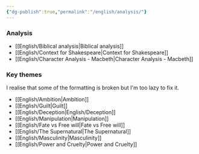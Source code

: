 ```yaml
---
{"dg-publish":true,"permalink":"/english/analysis/"}
---
```


### Analysis
- [[English/Biblical analysis\|Biblical analysis]]
- [[English/Context for Shakespeare\|Context for Shakespeare]]
- [[English/Character Analysis - Macbeth\|Character Analysis - Macbeth]]
### Key themes
I realise that some of the formatting is broken but I'm too lazy to fix it.
- [[English/Ambition\|Ambition]]
- [[English/Guilt\|Guilt]]
- [[English/Deception\|English/Deception]]
- [[English/Manipulation\|Manipulation]]
- [[English/Fate vs Free will\|Fate vs Free will]]
- [[English/The Supernatural\|The Supernatural]]
- [[English/Masculinity\|Masculinity]]
- [[English/Power and Cruelty\|Power and Cruelty]]
